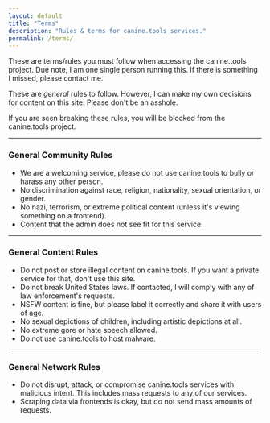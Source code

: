 ```yaml
---
layout: default
title: "Terms"
description: "Rules & terms for canine.tools services."
permalink: /terms/
---
```

These are terms/rules you must follow when accessing the canine.tools project. Due note, I am one single person running this. If there is something I missed, please contact me.

These are *general* rules to follow. However, I can make my own decisions for content on this site. Please don't be an asshole.

If you are seen breaking these rules, you will be blocked from the canine.tools project.

---

### General Community Rules
* We are a welcoming service, please do not use canine.tools to bully or harass any other person.
* No discrimination against race, religion, nationality, sexual orientation, or gender.
* No nazi, terrorism, or extreme political content (unless it's viewing something on a frontend).
* Content that the admin does not see fit for this service.

---

### General Content Rules
* Do not post or store illegal content on canine.tools. If you want a private service for that, don't use this site.
* Do not break United States laws. If contacted, I will comply with any of law enforcement's requests.
* NSFW content is fine, but please label it correctly and share it with users of age.
* No sexual depictions of children, including artistic depictions at all.
* No extreme gore or hate speech allowed.
* Do not use canine.tools to host malware.

---

### General Network Rules
* Do not disrupt, attack, or compromise canine.tools services with malicious intent. This includes mass requests to any of our services.
* Scraping data via frontends is okay, but do not send mass amounts of requests.